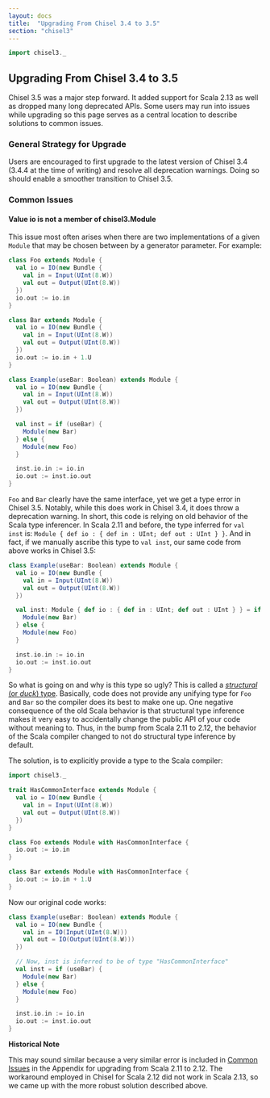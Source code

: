```yaml
---
layout: docs
title:  "Upgrading From Chisel 3.4 to 3.5"
section: "chisel3"
---
```


<!-- Prelude -->
```scala mdoc:invisible
import chisel3._
```
<!-- End Prelude -->

## Upgrading From Chisel 3.4 to 3.5

Chisel 3.5 was a major step forward. It added support for Scala 2.13 as well as dropped many long deprecated APIs.
Some users may run into issues while upgrading so this page serves as a central location to describe solutions to common issues.


### General Strategy for Upgrade

Users are encouraged to first upgrade to the latest version of Chisel 3.4 (3.4.4 at the time of writing) and resolve all deprecation warnings. Doing so should enable a smoother transition to Chisel 3.5.

### Common Issues

#### Value io is not a member of chisel3.Module

This issue most often arises when there are two implementations of a given `Module` that may be chosen between by a generator parameter.
For example:

```scala mdoc
class Foo extends Module {
  val io = IO(new Bundle {
    val in = Input(UInt(8.W))
    val out = Output(UInt(8.W))
  })
  io.out := io.in
}

class Bar extends Module {
  val io = IO(new Bundle {
    val in = Input(UInt(8.W))
    val out = Output(UInt(8.W))
  })
  io.out := io.in + 1.U
}
```

```scala mdoc:fail
class Example(useBar: Boolean) extends Module {
  val io = IO(new Bundle {
    val in = Input(UInt(8.W))
    val out = Output(UInt(8.W))
  })

  val inst = if (useBar) {
    Module(new Bar)
  } else {
    Module(new Foo)
  }

  inst.io.in := io.in
  io.out := inst.io.out
}
```

`Foo` and `Bar` clearly have the same interface, yet we get a type error in Chisel 3.5.
Notably, while this does work in Chisel 3.4, it does throw a deprecation warning.
In short, this code is relying on old behavior of the Scala type inferencer.
In Scala 2.11 and before, the type inferred for `val inst` is: `Module { def io : { def in : UInt; def out : UInt } }`.
And in fact, if we manually ascribe this type to `val inst`, our same code from above works in Chisel 3.5:

```scala mdoc
class Example(useBar: Boolean) extends Module {
  val io = IO(new Bundle {
    val in = Input(UInt(8.W))
    val out = Output(UInt(8.W))
  })

  val inst: Module { def io : { def in : UInt; def out : UInt } } = if (useBar) {
    Module(new Bar)
  } else {
    Module(new Foo)
  }

  inst.io.in := io.in
  io.out := inst.io.out
}
```

So what is going on and why is this type so ugly?
This is called a [_structural_ (or _duck_) type](https://en.wikipedia.org/wiki/Structural_type_system).
Basically, code does not provide any unifying type for `Foo` and `Bar` so the compiler does its best to make one up.
One negative consequence of the old Scala behavior is that structural type inference makes it very easy to accidentally
change the public API of your code without meaning to.
Thus, in the bump from Scala 2.11 to 2.12, the behavior of the Scala compiler changed to not do structural type inference by default.

The solution, is to explicitly provide a type to the Scala compiler:

```scala mdoc:invisible:reset
import chisel3._
```

```scala mdoc
trait HasCommonInterface extends Module {
  val io = IO(new Bundle {
    val in = Input(UInt(8.W))
    val out = Output(UInt(8.W))
  })
}

class Foo extends Module with HasCommonInterface {
  io.out := io.in
}

class Bar extends Module with HasCommonInterface {
  io.out := io.in + 1.U
}
```

Now our original code works:

```scala mdoc
class Example(useBar: Boolean) extends Module {
  val io = IO(new Bundle {
    val in = IO(Input(UInt(8.W)))
    val out = IO(Output(UInt(8.W)))
  })

  // Now, inst is inferred to be of type "HasCommonInterface"
  val inst = if (useBar) {
    Module(new Bar)
  } else {
    Module(new Foo)
  }

  inst.io.in := io.in
  io.out := inst.io.out
}
```

**Historical Note**

This may sound similar because a very similar error is included in [Common Issues](upgrading-from-scala-2-11#common-issues) in the Appendix for upgrading from Scala 2.11 to 2.12.
The workaround employed in Chisel for Scala 2.12 did not work in Scala 2.13, so we came up with the more robust solution described above.

